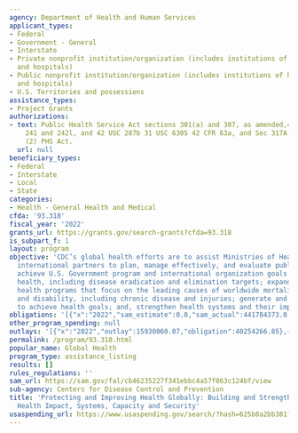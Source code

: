 ```yaml
---
agency: Department of Health and Human Services
applicant_types:
- Federal
- Government - General
- Interstate
- Private nonprofit institution/organization (includes institutions of higher education
  and hospitals)
- Public nonprofit institution/organization (includes institutions of higher education
  and hospitals)
- U.S. Territories and possessions
assistance_types:
- Project Grants
authorizations:
- text: Public Health Service Act sections 301(a) and 307, as amended,42 U.S.C. §§
    241 and 242l, and 42 USC 287b 31 USC 6305 42 CFR 63a, and Sec 317A, 317B, & 317(k)
    (2) PHS Act.
  url: null
beneficiary_types:
- Federal
- Interstate
- Local
- State
categories:
- Health - General Health and Medical
cfda: '93.318'
fiscal_year: '2022'
grants_url: https://grants.gov/search-grants?cfda=93.318
is_subpart_f: 1
layout: program
objective: 'CDC’s global health efforts are to assist Ministries of Health and other
  international partners to plan, manage effectively, and evaluate public health programs;
  achieve U.S. Government program and international organization goals to improve
  health, including disease eradication and elimination targets; expand CDC’s global
  health programs that focus on the leading causes of worldwide mortality, morbidity
  and disability, including chronic disease and injuries; generate and apply new knowledge
  to achieve health goals; and, strengthen health systems and their impact. '
obligations: '[{"x":"2022","sam_estimate":0.0,"sam_actual":441784373.0,"usa_spending_actual":436379695.37},{"x":"2023","sam_estimate":251083869.0,"sam_actual":0.0,"usa_spending_actual":264834899.49},{"x":"2024","sam_estimate":225000000.0,"sam_actual":0.0,"usa_spending_actual":196885780.41}]'
other_program_spending: null
outlays: '[{"x":"2022","outlay":15930060.07,"obligation":40254266.85},{"x":"2023","outlay":3350794.81,"obligation":18208868.0},{"x":"2024","outlay":0.0,"obligation":12754300.0}]'
permalink: /program/93.318.html
popular_name: Global Health
program_type: assistance_listing
results: []
rules_regulations: ''
sam_url: https://sam.gov/fal/cb46235227f341ebbc4a57f063c124bf/view
sub-agency: Centers for Disease Control and Prevention
title: 'Protecting and Improving Health Globally: Building and Strengthening Public
  Health Impact, Systems, Capacity and Security'
usaspending_url: https://www.usaspending.gov/search/?hash=625b8a2bb381fb6719d0c3b8316546f4
---
```

